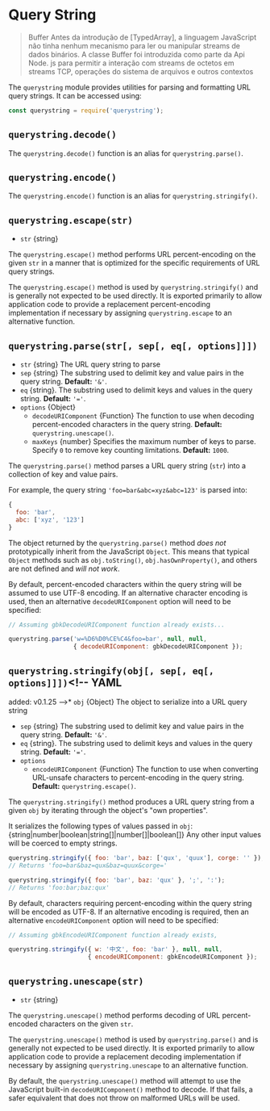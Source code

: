 # Query String

<!--introduced_in=v0.1.25-->

> Buffer Antes da introdução de [TypedArray], a linguagem JavaScript não tinha nenhum mecanismo para ler ou manipular streams de dados binários. A classe Buffer foi introduzida como parte da Api Node. js para permitir a interação com streams de octetos em streams TCP, operações do sistema de arquivos e outros contextos

<!--name=querystring-->

The `querystring` module provides utilities for parsing and formatting URL query strings. It can be accessed using:

```js
const querystring = require('querystring');
```

## `querystring.decode()`
<!-- YAML
added: v0.1.99
-->

The `querystring.decode()` function is an alias for `querystring.parse()`.

## `querystring.encode()`
<!-- YAML
added: v0.1.99
-->

The `querystring.encode()` function is an alias for `querystring.stringify()`.

## `querystring.escape(str)`
<!-- YAML
added: v0.1.25
-->

* `str` {string}

The `querystring.escape()` method performs URL percent-encoding on the given `str` in a manner that is optimized for the specific requirements of URL query strings.

The `querystring.escape()` method is used by `querystring.stringify()` and is generally not expected to be used directly. It is exported primarily to allow application code to provide a replacement percent-encoding implementation if necessary by assigning `querystring.escape` to an alternative function.

## `querystring.parse(str[, sep[, eq[, options]]])`
<!-- YAML
added: v0.1.25
changes:
  - version: v8.0.0
    pr-url: https://github.com/nodejs/node/pull/10967
    description: Multiple empty entries are now parsed correctly (e.g. `&=&=`).
  - version: v6.0.0
    pr-url: https://github.com/nodejs/node/pull/6055
    description: The returned object no longer inherits from `Object.prototype`.
  - version: v6.0.0, v4.2.4
    pr-url: https://github.com/nodejs/node/pull/3807
    description: The `eq` parameter may now have a length of more than `1`.
-->

* `str` {string} The URL query string to parse
* `sep` {string} The substring used to delimit key and value pairs in the query string. **Default:** `'&'`.
* `eq` {string}. The substring used to delimit keys and values in the query string. **Default:** `'='`.
* `options` {Object}
  * `decodeURIComponent` {Function} The function to use when decoding percent-encoded characters in the query string. **Default:** `querystring.unescape()`.
  * `maxKeys` {number} Specifies the maximum number of keys to parse. Specify `0` to remove key counting limitations. **Default:** `1000`.

The `querystring.parse()` method parses a URL query string (`str`) into a collection of key and value pairs.

For example, the query string `'foo=bar&abc=xyz&abc=123'` is parsed into:
```js
{
  foo: 'bar',
  abc: ['xyz', '123']
}
```

The object returned by the `querystring.parse()` method _does not_ prototypically inherit from the JavaScript `Object`. This means that typical `Object` methods such as `obj.toString()`, `obj.hasOwnProperty()`, and others are not defined and *will not work*.

By default, percent-encoded characters within the query string will be assumed to use UTF-8 encoding. If an alternative character encoding is used, then an alternative `decodeURIComponent` option will need to be specified:

```js
// Assuming gbkDecodeURIComponent function already exists...

querystring.parse('w=%D6%D0%CE%C4&foo=bar', null, null,
                  { decodeURIComponent: gbkDecodeURIComponent });
```

## `querystring.stringify(obj[, sep[, eq[, options]]])`<!-- YAML
added: v0.1.25
-->* `obj` {Object} The object to serialize into a URL query string
* `sep` {string} The substring used to delimit key and value pairs in the query string. **Default:** `'&'`.
* `eq` {string}. The substring used to delimit keys and values in the query string. **Default:** `'='`.
* `options`
  * `encodeURIComponent` {Function} The function to use when converting URL-unsafe characters to percent-encoding in the query string. **Default:** `querystring.escape()`.

The `querystring.stringify()` method produces a URL query string from a given `obj` by iterating through the object's "own properties".

It serializes the following types of values passed in `obj`:
{string|number|boolean|string[]|number[]|boolean[]}
Any other input values will be coerced to empty strings.

```js
querystring.stringify({ foo: 'bar', baz: ['qux', 'quux'], corge: '' });
// Returns 'foo=bar&baz=qux&baz=quux&corge='

querystring.stringify({ foo: 'bar', baz: 'qux' }, ';', ':');
// Returns 'foo:bar;baz:qux'
```

By default, characters requiring percent-encoding within the query string will be encoded as UTF-8. If an alternative encoding is required, then an alternative `encodeURIComponent` option will need to be specified:

```js
// Assuming gbkEncodeURIComponent function already exists,

querystring.stringify({ w: '中文', foo: 'bar' }, null, null,
                      { encodeURIComponent: gbkEncodeURIComponent });
```

## `querystring.unescape(str)`
<!-- YAML
added: v0.1.25
-->

* `str` {string}

The `querystring.unescape()` method performs decoding of URL percent-encoded characters on the given `str`.

The `querystring.unescape()` method is used by `querystring.parse()` and is generally not expected to be used directly. It is exported primarily to allow application code to provide a replacement decoding implementation if necessary by assigning `querystring.unescape` to an alternative function.

By default, the `querystring.unescape()` method will attempt to use the JavaScript built-in `decodeURIComponent()` method to decode. If that fails, a safer equivalent that does not throw on malformed URLs will be used.
